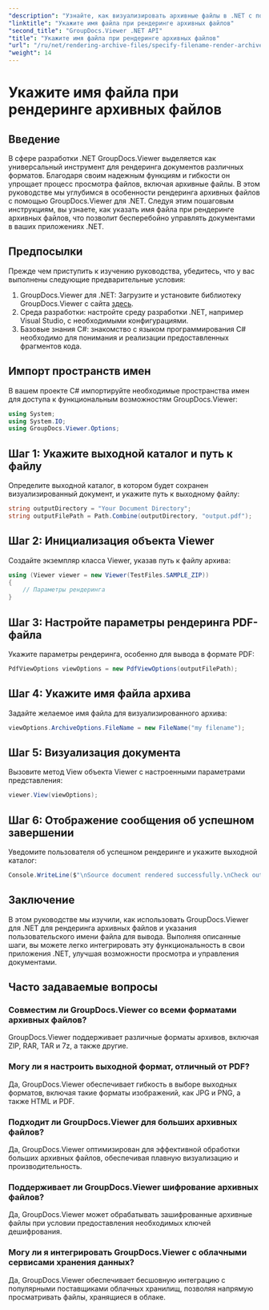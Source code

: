 ```yaml
---
"description": "Узнайте, как визуализировать архивные файлы в .NET с помощью GroupDocs.Viewer, расширяя возможности управления документами."
"linktitle": "Укажите имя файла при рендеринге архивных файлов"
"second_title": "GroupDocs.Viewer .NET API"
"title": "Укажите имя файла при рендеринге архивных файлов"
"url": "/ru/net/rendering-archive-files/specify-filename-render-archive/"
"weight": 14
---
```


# Укажите имя файла при рендеринге архивных файлов

## Введение
В сфере разработки .NET GroupDocs.Viewer выделяется как универсальный инструмент для рендеринга документов различных форматов. Благодаря своим надежным функциям и гибкости он упрощает процесс просмотра файлов, включая архивные файлы. В этом руководстве мы углубимся в особенности рендеринга архивных файлов с помощью GroupDocs.Viewer для .NET. Следуя этим пошаговым инструкциям, вы узнаете, как указать имя файла при рендеринге архивных файлов, что позволит бесперебойно управлять документами в ваших приложениях .NET.
## Предпосылки
Прежде чем приступить к изучению руководства, убедитесь, что у вас выполнены следующие предварительные условия:
1. GroupDocs.Viewer для .NET: Загрузите и установите библиотеку GroupDocs.Viewer с сайта [здесь](https://releases.groupdocs.com/viewer/net/).
2. Среда разработки: настройте среду разработки .NET, например Visual Studio, с необходимыми конфигурациями.
3. Базовые знания C#: знакомство с языком программирования C# необходимо для понимания и реализации предоставленных фрагментов кода.

## Импорт пространств имен
В вашем проекте C# импортируйте необходимые пространства имен для доступа к функциональным возможностям GroupDocs.Viewer:
```csharp
using System;
using System.IO;
using GroupDocs.Viewer.Options;
```
## Шаг 1: Укажите выходной каталог и путь к файлу
Определите выходной каталог, в котором будет сохранен визуализированный документ, и укажите путь к выходному файлу:
```csharp
string outputDirectory = "Your Document Directory";
string outputFilePath = Path.Combine(outputDirectory, "output.pdf");
```
## Шаг 2: Инициализация объекта Viewer
Создайте экземпляр класса Viewer, указав путь к файлу архива:
```csharp
using (Viewer viewer = new Viewer(TestFiles.SAMPLE_ZIP))
{
    // Параметры рендеринга
}
```
## Шаг 3: Настройте параметры рендеринга PDF-файла
Укажите параметры рендеринга, особенно для вывода в формате PDF:
```csharp
PdfViewOptions viewOptions = new PdfViewOptions(outputFilePath);
```
## Шаг 4: Укажите имя файла архива
Задайте желаемое имя файла для визуализированного архива:
```csharp
viewOptions.ArchiveOptions.FileName = new FileName("my filename");
```
## Шаг 5: Визуализация документа
Вызовите метод View объекта Viewer с настроенными параметрами представления:
```csharp
viewer.View(viewOptions);
```
## Шаг 6: Отображение сообщения об успешном завершении
Уведомите пользователя об успешном рендеринге и укажите выходной каталог:
```csharp
Console.WriteLine($"\nSource document rendered successfully.\nCheck output in {outputDirectory}.");
```

## Заключение
В этом руководстве мы изучили, как использовать GroupDocs.Viewer для .NET для рендеринга архивных файлов и указания пользовательского имени файла для вывода. Выполняя описанные шаги, вы можете легко интегрировать эту функциональность в свои приложения .NET, улучшая возможности просмотра и управления документами.
## Часто задаваемые вопросы
### Совместим ли GroupDocs.Viewer со всеми форматами архивных файлов?
GroupDocs.Viewer поддерживает различные форматы архивов, включая ZIP, RAR, TAR и 7z, а также другие.
### Могу ли я настроить выходной формат, отличный от PDF?
Да, GroupDocs.Viewer обеспечивает гибкость в выборе выходных форматов, включая такие форматы изображений, как JPG и PNG, а также HTML и PDF.
### Подходит ли GroupDocs.Viewer для больших архивных файлов?
Да, GroupDocs.Viewer оптимизирован для эффективной обработки больших архивных файлов, обеспечивая плавную визуализацию и производительность.
### Поддерживает ли GroupDocs.Viewer шифрование архивных файлов?
Да, GroupDocs.Viewer может обрабатывать зашифрованные архивные файлы при условии предоставления необходимых ключей дешифрования.
### Могу ли я интегрировать GroupDocs.Viewer с облачными сервисами хранения данных?
Да, GroupDocs.Viewer обеспечивает бесшовную интеграцию с популярными поставщиками облачных хранилищ, позволяя напрямую просматривать файлы, хранящиеся в облаке.